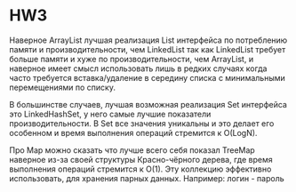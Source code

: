 # HW3

Наверное ArrayList лучшая реализация List интерфейса по потреблению памяти и производительности, 
чем LinkedList так как LinkedList требует больше памяти и хуже по производительности, чем ArrayList,
и наверное имеет смысл использовать лишь в редких случаях когда часто требуется вставка/удаление
в середину списка с минимальными перемещениями по списку.

В большинстве случаев, лучшая возможная реализация Set интерфейса это LinkedHashSet, у него самые
лучшие показатели производительности. В Set все значения уникальны и это делает его особенном и время
выполнения операций стремится к O(LogN).

Про Map можно сказать что лучше всего себя показал TreeMap наверное из-за своей структуры Красно-чёрного дерева,
где время выполнения операций стремится к O(1). Эту коллекцию эффективно использовать, для хранения парных данных.
Например: логин - пароль
